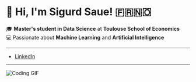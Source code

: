 # 👋 Hi, I'm **Sigurd Saue**! 🇫🇷🇳🇴

🎓 **Master's student in Data Science** at **Toulouse School of Economics**  
💻 Passionate about **Machine Learning** and **Artificial Intelligence**

---

- [LinkedIn]([https://www.linkedin.com/in/sigurd-saue/](https://www.linkedin.com/in/sigurd-saue-197243207/))  


---

![Coding GIF](https://media.giphy.com/media/l46Cy1rHbQ92uuLXa/giphy.gif)
